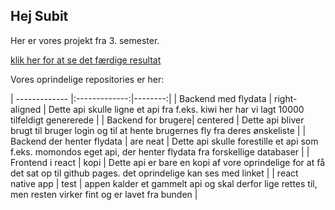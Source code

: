## Hej Subit  

Her er vores projekt fra 3. semester.

[klik her for at se det færdige resultat](https://rasmuslynge.github.io/deploy_Flight/)

Vores oprindelige repositories er her: 

| ------------- |:-------------:|--------:|
| Backend med flydata | right-aligned | Dette api skulle ligne et api fra f.eks. kiwi her har vi lagt 10000 tilfeldigt genererede |
| Backend for brugere| centered      | Dette api bliver brugt til bruger login og til at hente brugernes fly fra deres ønskeliste | 
| Backend der henter flydata | are neat      | Dette api skulle forestille et api som f.eks. momondos eget api, der henter flydata fra forskellige databaser |
| Frontend i react | kopi | Dette api er bare en kopi af vore oprindelige for at få det sat op til github pages. det oprindelige kan ses med linket |
| react native app | test | appen kalder et gammelt api og skal derfor lige rettes til, men resten virker fint og er lavet fra bunden |

